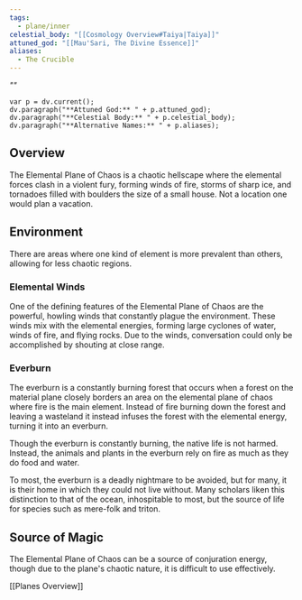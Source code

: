 ```yaml
---
tags:
  - plane/inner
celestial_body: "[[Cosmology Overview#Taiya|Taiya]]"
attuned_god: "[[Mau'Sari, The Divine Essence]]"
aliases:
  - The Crucible
---
```

*""*
```dataviewjs
var p = dv.current();
dv.paragraph("**Attuned God:** " + p.attuned_god);
dv.paragraph("**Celestial Body:** " + p.celestial_body);
dv.paragraph("**Alternative Names:** " + p.aliases);
```
## Overview
The Elemental Plane of Chaos is a chaotic hellscape where the elemental forces clash in a violent fury, forming winds of fire, storms of sharp ice, and tornadoes filled with boulders the size of a small house. Not a location one would plan a vacation.
## Environment
There are areas where one kind of element is more prevalent than others, allowing for less chaotic regions.
### Elemental Winds
One of the defining features of the Elemental Plane of Chaos are the powerful, howling winds that constantly plague the environment. These winds mix with the elemental energies, forming large cyclones of water, winds of fire, and flying rocks. Due to the winds, conversation could only be accomplished by shouting at close range.
### Everburn
The everburn is a constantly burning forest that occurs when a forest on the material plane closely borders an area on the elemental plane of chaos where fire is the main element. Instead of fire burning down the forest and leaving a wasteland it instead infuses the forest with the elemental energy, turning it into an everburn.

Though the everburn is constantly burning, the native life is not harmed. Instead, the animals and plants in the everburn rely on fire as much as they do food and water.

To most, the everburn is a deadly nightmare to be avoided, but for many, it is their home in which they could not live without. Many scholars liken this distinction to that of the ocean, inhospitable to most, but the source of life for species such as mere-folk and triton.
## Source of Magic
The Elemental Plane of Chaos can be a source of conjuration energy, though due to the plane's chaotic nature, it is difficult to use effectively.

[[Planes Overview]]